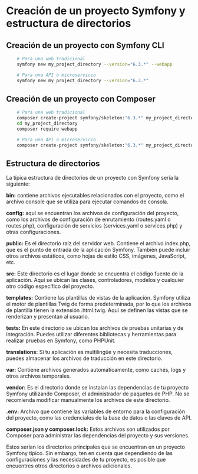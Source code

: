 # Creación de un proyecto Symfony y estructura de directorios

## Creación de un proyecto con Symfony CLI
```bash
    # Para una web tradicional
    symfony new my_project_directory --version="6.3.*" --webapp

    # Para una API o microservicio
    symfony new my_project_directory --version="6.3.*"
```

## Creación de un proyecto con Composer
```bash
    # Para una web tradicional
    composer create-project symfony/skeleton:"6.3.*" my_project_directory
    cd my_project_directory
    composer require webapp

    # Para una API o microservicio
    composer create-project symfony/skeleton:"6.3.*" my_project_directory
```

## Estructura de directorios
La típica estructura de directorios de un proyecto con Symfony sería la siguiente:

**bin:** contiene archivos ejecutables relacionados con el proyecto, como el archivo console que se utiliza para ejecutar comandos de consola.

**config:** aquí se encuentran los archivos de configuración del proyecto, como los archivos de configuración de enrutamiento (routes.yaml o routes.php), configuración de servicios (services.yaml o services.php) y otras configuraciones.

**public:** Es el directorio raíz del servidor web. Contiene el archivo index.php, que es el punto de entrada de la aplicación Symfony. También puede incluir otros archivos estáticos, como hojas de estilo CSS, imágenes, JavaScript, etc.

**src:** Este directorio es el lugar donde se encuentra el código fuente de la aplicación. Aquí se ubican las clases, controladores, modelos y cualquier otro código específico del proyecto.

**templates:** Contiene las plantillas de vistas de la aplicación. Symfony utiliza el motor de plantillas Twig de forma predeterminada, por lo que los archivos de plantilla tienen la extensión .html.twig. Aquí se definen las vistas que se renderizan y presentan al usuario.

**tests:** En este directorio se ubican los archivos de pruebas unitarias y de integración. Puedes utilizar diferentes bibliotecas y herramientas para realizar pruebas en Symfony, como PHPUnit.

**translations:** Si tu aplicación es multilingüe y necesita traducciones, puedes almacenar los archivos de traducción en este directorio.

**var:** Contiene archivos generados automáticamente, como cachés, logs y otros archivos temporales.

**vendor:** Es el directorio donde se instalan las dependencias de tu proyecto Symfony utilizando Composer, el administrador de paquetes de PHP. No se recomienda modificar manualmente los archivos de este directorio.

**.env:** Archivo que contiene las variables de entorno para la configuración del proyecto, como las credenciales de la base de datos o las claves de API.

**composer.json y composer.lock:** Estos archivos son utilizados por Composer para administrar las dependencias del proyecto y sus versiones.

Estos serían los directorios principales que se encuentran en un proyecto Symfony típico. Sin embargo, ten en cuenta que dependiendo de las configuraciones y las necesidades de tu proyecto, es posible que encuentres otros directorios o archivos adicionales.